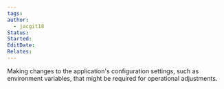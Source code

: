 ```yaml
---
tags: 
author:
  - jacgit18
Status: 
Started: 
EditDate: 
Relates:
---
```

Making changes to the application's configuration settings, such as environment variables, that might be required for operational adjustments.
